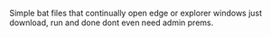 Simple bat files that continually open edge or explorer windows just download, run and done dont even need admin prems.
